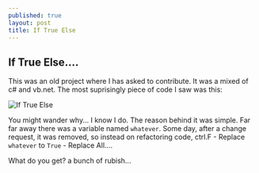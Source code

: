 ```yaml
---
published: true
layout: post
title: If True Else
---
```


## If True Else....
This was an old project where I has asked to contribute.
It was a mixed of c# and vb.net. The most suprisingly piece of code I saw was this:

![If True Else](http://www.kspace.pt/images/blog/IfTrueElse_zps670c3e3b.png)

You might wander why... I know I do. The reason behind it was simple. Far far away there was a variable named `whatever`. Some day, after a change request, it was removed, so instead on refactoring code, ctrl.F - Replace `whatever` to `True` - Replace All....

What do you get? a bunch of rubish...
